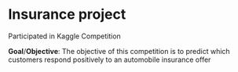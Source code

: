 
# Insurance project


Participated in Kaggle Competition
 
 **Goal**/**Objective**: The objective of this competition is to predict which customers respond positively to an automobile insurance offer

